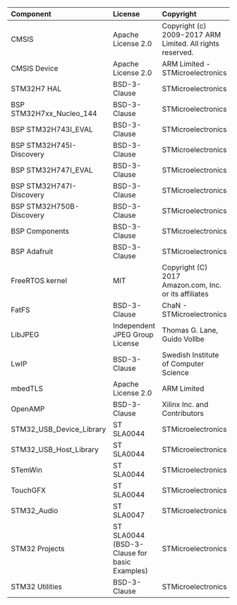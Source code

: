 | Component                       | License              | Copyright |
|:---------                       |:-------              |:----------|
| CMSIS                           | Apache License 2.0   | Copyright (c) 2009-2017 ARM Limited. All rights reserved. |
| CMSIS Device                    | Apache License 2.0   | ARM Limited - STMicroelectronics |
| STM32H7 HAL                     | BSD-3-Clause         | STMicroelectronics |
| BSP STM32H7xx_Nucleo_144        | BSD-3-Clause         | STMicroelectronics |
| BSP STM32H743I_EVAL             | BSD-3-Clause         | STMicroelectronics |
| BSP STM32H745I-Discovery        | BSD-3-Clause         | STMicroelectronics |
| BSP STM32H747I_EVAL             | BSD-3-Clause         | STMicroelectronics |
| BSP STM32H747I-Discovery        | BSD-3-Clause         | STMicroelectronics |
| BSP STM32H750B-Discovery        | BSD-3-Clause         | STMicroelectronics |
| BSP Components                  | BSD-3-Clause         | STMicroelectronics |
| BSP Adafruit                    | BSD-3-Clause         | STMicroelectronics |
| FreeRTOS kernel                 | MIT                  | Copyright (C) 2017 Amazon.com, Inc. or its affiliates |
| FatFS                           | BSD-3-Clause         | ChaN - STMicroelectronics |
| LibJPEG                         | Independent JPEG Group License | Thomas G. Lane, Guido Vollbe |
| LwIP                            | BSD-3-Clause         | Swedish Institute of Computer Science  |
| mbedTLS                         | Apache License 2.0   | ARM Limited        |
| OpenAMP                         | BSD-3-Clause         | Xilinx Inc. and Contributors |
| STM32_USB_Device_Library        | ST SLA0044           | STMicroelectronics |
| STM32_USB_Host_Library          | ST SLA0044           | STMicroelectronics |
| STemWin                         | ST SLA0044           | STMicroelectronics |
| TouchGFX                        | ST SLA0044           | STMicroelectronics |
| STM32_Audio                     | ST SLA0047           | STMicroelectronics |
| STM32 Projects                  | ST SLA0044 (BSD-3-Clause for basic Examples) | STMicroelectronics |
| STM32 Utilities                 | BSD-3-Clause         | STMicroelectronics |